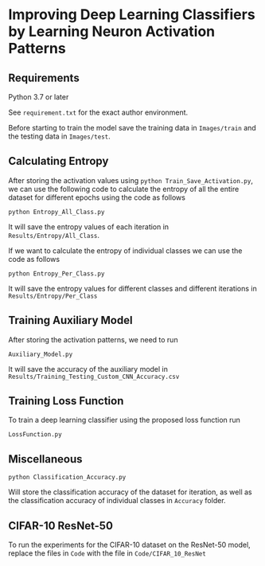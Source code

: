 # Improving Deep Learning Classifiers by Learning Neuron Activation Patterns


## Requirements
Python 3.7 or later

See `requirement.txt` for the exact author environment.

Before starting to train the model save the training data in `Images/train` and the testing data in `Images/test`.


## Calculating Entropy

After storing the activation values using `python Train_Save_Activation.py`, we can use the following code to calculate the entropy of all the entire dataset for different epochs using the code as follows

```
python Entropy_All_Class.py
```

It will save the entropy values of each iteration in `Results/Entropy/All_Class`.

If we want to calculate the entropy of individual classes we can use the code as follows

```
python Entropy_Per_Class.py
```

It will save the entropy values for different classes and different iterations in `Results/Entropy/Per_Class`


## Training Auxiliary Model
After storing the activation patterns, we need to run 

```
Auxiliary_Model.py
```

It will save the accuracy of the auxiliary model in `Results/Training_Testing_Custom_CNN_Accuracy.csv`

## Training Loss Function
To train a deep learning classifier using the proposed loss function run

```
LossFunction.py
```


## Miscellaneous 

```
python Classification_Accuracy.py
```

Will store the classification accuracy of the dataset for iteration, as well as the classification accuracy of individual classes in `Accuracy` folder.

## CIFAR-10 ResNet-50
To run the experiments for the CIFAR-10 dataset on the ResNet-50 model, replace the files in `Code` with the file in `Code/CIFAR_10_ResNet`
